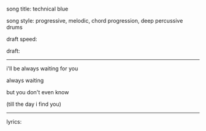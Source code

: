 song title: technical blue

song style: progressive, melodic, chord progression, deep percussive drums

draft speed:

draft:

---

i'll be always waiting for you

always waiting

but you don't even know

(till the day i find you)

---



lyrics:

